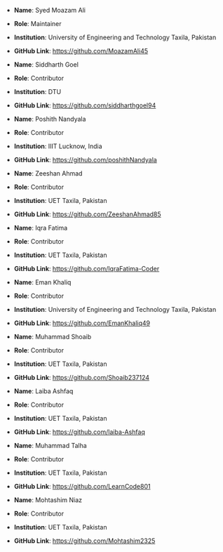 - **Name**: Syed Moazam Ali
- **Role**: Maintainer
- **Institution**: University of Engineering and Technology Taxila, Pakistan 
- **GitHub Link**: https://github.com/MoazamAli45


- **Name**: Siddharth Goel
- **Role**: Contributor
- **Institution**: DTU
- **GitHub Link**: https://github.com/siddharthgoel94


- **Name**: Poshith Nandyala
- **Role**: Contributor
- **Institution**: IIIT Lucknow, India
- **GitHub Link**: https://github.com/poshithNandyala


- **Name**:  Zeeshan Ahmad
- **Role**: Contributor
- **Institution**: UET Taxila, Pakistan
- **GitHub Link**: https://github.com/ZeeshanAhmad85


- **Name**: Iqra Fatima 
- **Role**: Contributor
- **Institution**: UET Taxila, Pakistan
- **GitHub Link**: https://github.com/IqraFatima-Coder


- **Name**: Eman Khaliq
- **Role**: Contributor
- **Institution**: University of Engineering and Technology Taxila, Pakistan
- **GitHub Link**: https://github.com/EmanKhaliq49


- **Name**:  Muhammad Shoaib
- **Role**: Contributor
- **Institution**: UET Taxila, Pakistan
- **GitHub Link**: https://github.com/Shoaib237124


- **Name**:  Laiba Ashfaq
- **Role**: Contributor
- **Institution**: UET Taxila, Pakistan
- **GitHub Link**: https://github.com/laiba-Ashfaq


- **Name**:  Muhammad Talha
- **Role**: Contributor
- **Institution**: UET Taxila, Pakistan
- **GitHub Link**: https://github.com/LearnCode801


- **Name**:  Mohtashim Niaz
- **Role**: Contributor
- **Institution**: UET Taxila, Pakistan
- **GitHub Link**: https://github.com/Mohtashim2325


